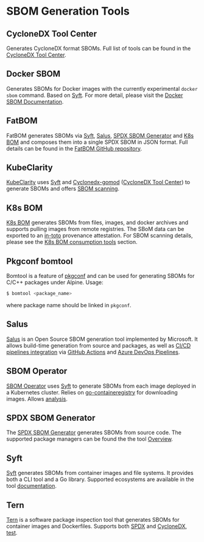 # SBOM Generation Tools

## CycloneDX Tool Center

Generates CycloneDX format SBOMs. Full list of tools can be found in the [CycloneDX Tool Center](https://cyclonedx.org/tool-center/).

## Docker SBOM

Generates SBOMs for Docker images with the currently experimental `docker sbom` command. Based on [Syft](#syft). For more detail, please visit the [Docker SBOM Documentation](https://docs.docker.com/engine/sbom/).

## FatBOM

FatBOM generates SBOMs via [Syft](#syft), [Salus](#salus), [SPDX SBOM Generator](#spdx-sbom-generator) and [K8s BOM](#k8s-bom) and composes them into a single SPDX SBOM in JSON format. Full details can be found in the [FatBOM GitHub repository](https://github.com/sbs2001/fatbom).

## KubeClarity

[KubeClarity](https://github.com/openclarity/kubeclarity) uses [Syft](#syft) and [Cyclonedx-gomod](https://github.com/CycloneDX/cyclonedx-gomod) ([CycloneDX Tool Center](#cyclonedx-tool-center)) to generate SBOMs and offers [SBOM scanning](consumption_tools.md#kubeclarity).

## K8s BOM

[K8s BOM](https://github.com/kubernetes-sigs/bom) generates SBOMs from files, images, and docker archives and supports pulling images from remote registries. The SBоM data can be exported to an [in-toto](https://in-toto.io) provenance attestation. For SBOM scanning details, please see the [K8s BOM consumption tools](consumption_tools.md#k8s-bom) section.

## Pkgconf bomtool

Bomtool is a feature of [pkgconf](http://pkgconf.org) and can be used for generating SBOMs for C/C++ packages under Alpine. Usage:
```bash
$ bomtool <package_name>
```
where package name should be linked in `pkgconf`.

## Salus

[Salus](https://github.com/microsoft/sbom-tool) is an Open Source SBOM generation tool implemented by Microsoft. It allows build-time generation from source and packages, as well as [CI/CD pipelines integration](https://github.com/microsoft/sbom-tool#integrating-sbom-tool-to-your-cicd-pipelines) via [GitHub Actions](https://github.com/microsoft/sbom-tool/blob/main/docs/setting-up-github-actions.md) and [Azure DevOps Pipelines](https://github.com/microsoft/sbom-tool/blob/main/docs/setting-up-ado-pipelines.md).

## SBOM Operator

[SBOM Operator](https://github.com/ckotzbauer/sbom-operator) uses [Syft](#syft) to generate SBOMs from each image deployed in a Kubernetes cluster. Relies on [go-containeregistry](https://github.com/google/go-containerregistry) for downloading images. Allows [analysis](consumption_tools.md#sbom-operator).

## SPDX SBOM Generator

The [SPDX SBOM Generator](https://github.com/opensbom-generator/spdx-sbom-generator) generates SBOMs from source code. The supported package managers can be found the the tool [Overview](https://github.com/opensbom-generator/spdx-sbom-generator#overview).

## Syft

[Syft](https://github.com/anchore/syft) generates SBOMs from container images and file systems. It provides both a CLI tool and a Go library. Supported ecosystems are available in the tool [documentation](https://github.com/anchore/syft#supported-ecosystems).

## Tern

[Tern](https://github.com/tern-tools/tern) is a software package inspection tool that generates SBOMs for container images and Dockerfiles. Supports both [SPDX](../specs/spdx.md) and [CycloneDX](../specs/cyclonedx.md), [test](../specs/swid.md).